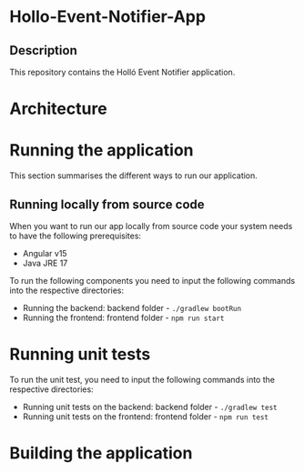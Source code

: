 # Hollo-Event-Notifier-App

## Description
This repository contains the Holló Event Notifier application.

# Architecture

# Running the application
This section summarises the different ways to run our application.

## Running locally from source code
When you want to run our app locally from source code your system needs
to have the following prerequisites:
- Angular v15
- Java JRE 17

To run the following components you need to input the following commands
into the respective directories:
- Running the backend: backend folder - `./gradlew bootRun`
- Running the frontend: frontend folder - `npm run start` 

# Running unit tests
To run the unit test, you need to input the following commands
into the respective directories: 
- Running unit tests on the backend: backend folder - `./gradlew test`
- Running unit tests on the frontend: frontend folder - `npm run test`

# Building the application
